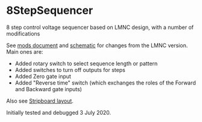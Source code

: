 # 8StepSequencer
8 step control voltage sequencer based on LMNC design, with a number of modifications

See [mods document](Docs/mods.md) and [schematic](Docs/lmnc_8_step_seq.pdf) for changes from the LMNC version. Main ones are:

* Added rotary switch to select sequence length or pattern
* Added switches to turn off outputs for steps
* Added Zero gate input
* Added "Reverse time" switch (which exchanges the roles of the Forward and Backward gate inputs)

Also see [Stripboard layout](Docs/lmnc_8_step_seq.png).

Initially tested and debugged 3 July 2020.
